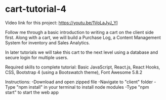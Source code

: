 # cart-tutorial-4


Video link for this project: https://youtu.be/1VoLaJyJ_YI

Follow me through a basic introduction to writing a cart on the client side first. Along with a cart, we will build a Purchase Log, a Content Management System for inventory and Sales Analytics.

 In later tutorials we will take this cart to the next level using a database and secure login for multiple users.

Required skills to complete tutorial: Basic JavaScript, React.js, React Hooks, CSS, Bootstrap 4 (using a Bootswatch theme), Font Awesome 5.8.2

Instructions: -Download and open zipped file -Navigate to "client" folder -Type "npm install" in your terminal to install node modules -Type "npm start" to start the web app
